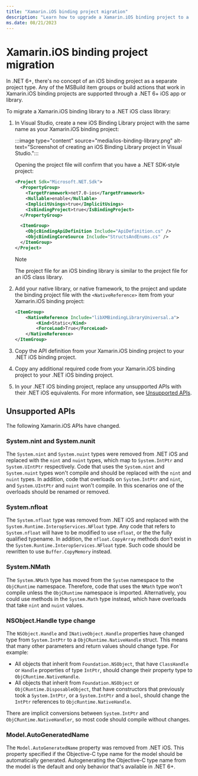 ```yaml
---
title: "Xamarin.iOS binding project migration"
description: "Learn how to upgrade a Xamarin.iOS binding project to a .NET iOS project."
ms.date: 08/21/2023
---
```


# Xamarin.iOS binding project migration

In .NET 6+, there's no concept of an iOS binding project as a separate project type. Any of the MSBuild item groups or build actions that work in Xamarin.iOS binding projects are supported through a .NET 6+ iOS app or library.

To migrate a Xamarin.iOS binding library to a .NET iOS class library:

1. In Visual Studio, create a new iOS Binding Library project with the same name as your Xamarin.iOS binding project:

    :::image type="content" source="media/ios-binding-library.png" alt-text="Screenshot of creating an iOS Binding Library project in Visual Studio.":::

    Opening the project file will confirm that you have a .NET SDK-style project:

    ```xml
    <Project Sdk="Microsoft.NET.Sdk">
      <PropertyGroup>
        <TargetFramework>net7.0-ios</TargetFramework>
        <Nullable>enable</Nullable>
        <ImplicitUsings>true</ImplicitUsings>
        <IsBindingProject>true</IsBindingProject>
      </PropertyGroup>

      <ItemGroup>
        <ObjcBindingApiDefinition Include="ApiDefinition.cs" />
        <ObjcBindingCoreSource Include="StructsAndEnums.cs" />
      </ItemGroup>
    </Project>
    ```

    > [!NOTE]
    > The project file for an iOS binding library is similar to the project file for an iOS class library.

1. Add your native library, or native framework, to the project and update the binding project file with the `<NativeReference>` item from your Xamarin.iOS binding project:

    ```xml
    <ItemGroup>
        <NativeReference Include="libXMBindingLibraryUniversal.a">
            <Kind>Static</Kind>
            <ForceLoad>True</ForceLoad>
        </NativeReference>
    </ItemGroup>
    ```

1. Copy the API definition from your Xamarin.iOS binding project to your .NET iOS binding project.
1. Copy any additional required code from your Xamarin.iOS binding project to your .NET iOS binding project.
1. In your .NET iOS binding project, replace any unsupported APIs with their .NET iOS equivalents. For more information, see [Unsupported APIs](#unsupported-apis).

## Unsupported APIs

The following Xamarin.iOS APIs have changed.

### System.nint and System.nunit

The `System.nint` and `System.nuint` types were removed from .NET iOS and replaced with the `nint` and `nuint` types, which map to `System.IntPtr` and `System.UIntPtr` respectively. Code that uses the `System.nint` and `System.nuint` types won't compile and should be replaced with the `nint` and `nuint` types. In addition, code that overloads on `System.IntPtr` and `nint`, and `System.UIntPtr` and `nuint` won't compile. In this scenarios one of the overloads should be renamed or removed.

### System.nfloat

The `System.nfloat` type was removed from .NET iOS and replaced with the `System.Runtime.InteropServices.NFloat` type. Any code that refers to `System.nfloat` will have to be modified to use `nfloat`, or the the fully qualified typename. In addition, the `nfloat.CopyArray` methods don't exist in the `System.Runtime.InteropServices.NFloat` type. Such code should be rewritten to use `Buffer.CopyMemory` instead.

### System.NMath

The `System.NMath` type has moved from the `System` namespace to the `ObjCRuntime` namespace. Therefore, code that uses the `NMath` type won't compile unless the `ObjCRuntime` namespace is imported. Alternatively, you could use methods in the `System.Math` type instead, which have overloads that take `nint` and `nuint` values.

### NSObject.Handle type change

The `NSObject.Handle` and `INativeObject.Handle` properties have changed type from `System.IntPtr` to a `ObjCRuntime.NativeHandle` struct. This means that many other parameters and return values should change type. For example:

- All objects that inherit from `Foundation.NSObject`, that have `ClassHandle` or `Handle` properties of type `IntPtr`, should change their property type to `ObjCRuntime.NativeHandle`.
- All objects that inherit from `Foundation.NSObject` or `ObjCRuntime.DisposableObject`, that have constructors that previously took a `System.IntPtr`, or a `System.IntPtr` and a `bool`, should change the `IntPtr` references to `ObjcRuntime.NativeHandle`.

There are implicit conversions between `System.IntPtr` and `ObjCRuntime.NativeHandler`, so most code should compile without changes.

### Model.AutoGeneratedName

The `Model.AutoGeneratedName` property was removed from .NET iOS. This property specified if the Objective-C type name for the model should be automatically generated. Autogenerating the Objective-C type name from the model is the default and only behavior that's available in .NET 6+.
